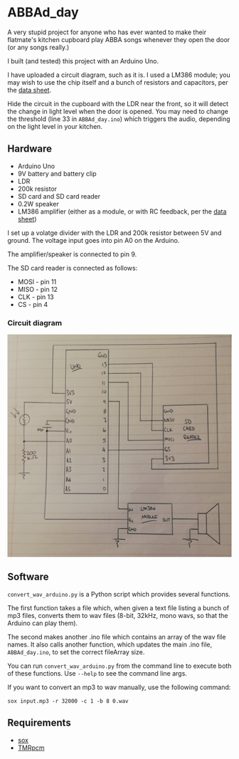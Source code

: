 # ABBAd_day

A very stupid project for anyone who has ever wanted 
to make their flatmate's kitchen cupboard play ABBA 
songs whenever they open the door (or any songs really.)

I built (and tested) this project with an Arduino Uno. 

I have uploaded a circuit diagram, such as it is. I used a LM386 module;
you may wish to use the chip itself and a bunch of resistors and capacitors, 
per the [data sheet](http://www.ti.com/lit/ds/symlink/lm386.pdf).

Hide the circuit in the cupboard with the LDR near the front, so it 
will detect the change in light level when the door is opened.
You may need to change the threshold (line 33 in `ABBAd_day.ino`) which
triggers the audio, depending on the light level in your kitchen.


## Hardware
* Arduino Uno
* 9V battery and battery clip
* LDR
* 200k resistor
* SD card and SD card reader
* 0.2W speaker
* LM386 amplifier (either as a module, or with RC feedback, per the [data sheet](http://www.ti.com/lit/ds/symlink/lm386.pdf))

I set up a volatge divider with the LDR and 200k resistor between 5V and ground.
The voltage input goes into pin A0 on the Arduino.

The amplifier/speaker is connected to pin 9.

The SD card reader is connected as follows:
* MOSI - pin 11 
* MISO - pin 12 
* CLK  - pin 13
* CS   - pin 4 


### Circuit diagram 
<img src="circuit/circuit_diagram.jpg" alt="circuit diagram" height="500" />


## Software
`convert_wav_arduino.py` is a Python script which provides 
several functions.

The first function takes a file which, when given a text file listing 
a bunch of mp3 files, converts them to wav files (8-bit, 32kHz, mono wavs, 
so that the Arduino can play them).

The second makes another .ino file which contains an array of 
the wav file names. It also calls another function, which updates
the main .ino file, `ABBAd_day.ino`, to set the correct fileArray 
size.

You can run `convert_wav_arduino.py` from the command line to
execute both of these functions. Use `--help` to see the command
line args.

If you want to convert an mp3 to wav manually, use the following command:
```
sox input.mp3 -r 32000 -c 1 -b 8 0.wav
```


## Requirements
* [sox](http://sox.sourceforge.net/)
* [TMRpcm](https://github.com/TMRh20/TMRpcm)
